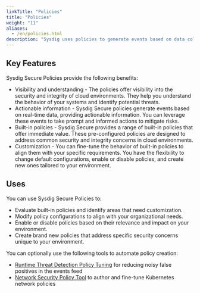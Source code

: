 ```yaml
---
linkTitle: "Policies"
title: "Policies"
weight: "11"
aliases:
  - /en/policies.html
description: "Sysdig uses policies to generate events based on data collected from cloud environments. These policies provide visibility into system behavior, enabling you to understand potential risks and take proactive measures. Policies provide actionable insights for maintaining a robust and secure infrastructure. "
---
```


## Key Features

Sysdig Secure Policies provide the following benefits:

* Visibility and understanding - The policies offer visibility into the security and integrity of cloud environments. They help you understand the behavior of your systems and identify potential threats.
* Actionable information - Sysdig Secure policies generate events based on real-time data, providing actionable information. You can leverage these events to take prompt and informed actions to mitigate risks.
* Built-in policies - Sysdig Secure provides a range of built-in policies that offer immediate value.
These pre-configured policies are designed to address common security and integrity concerns in cloud environments.
* Customization - You can fine-tune the behavior of built-in policies to align them with your specific requirements. You have the flexibility to change default configurations, enable or disable policies, and create new ones tailored to your environment.

## Uses

You can use Sysdig Secure Policies to:

* Evaluate built-in policies and identify areas that need customization. 
* Modify policy configurations to align with your organizational needs.
* Enable or disable policies based on their relevance and impact on your environment.
* Create brand new policies that address specific security concerns unique to your environment.

You can optionally use the following tools to automate policy creation:

- [Runtime Threat Detection Policy Tuning](/en/docs/sysdig-secure/policies/runtime-policy-tuning/) for reducing noisy false positives in the events feed
- [Network Security Policy Tool](/en/docs/sysdig-secure/network/) to author and fine-tune Kubernetes network policies